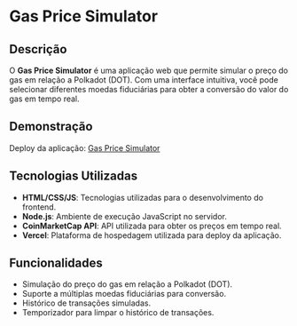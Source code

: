 # Gas Price Simulator


## Descrição
O **Gas Price Simulator** é uma aplicação web que permite simular o preço do gas em relação a Polkadot (DOT). Com uma interface intuitiva, você pode selecionar diferentes moedas fiduciárias para obter a conversão do valor do gas em tempo real.

## Demonstração
Deploy da aplicação: [Gas Price Simulator](https://gas-simulator.vercel.app/)

## Tecnologias Utilizadas
- **HTML/CSS/JS**: Tecnologias utilizadas para o desenvolvimento do frontend.
- **Node.js**: Ambiente de execução JavaScript no servidor.
- **CoinMarketCap API**: API utilizada para obter os preços em tempo real.
- **Vercel**: Plataforma de hospedagem utilizada para deploy da aplicação.

## Funcionalidades
- Simulação do preço do gas em relação a Polkadot (DOT).
- Suporte a múltiplas moedas fiduciárias para conversão.
- Histórico de transações simuladas.
- Temporizador para limpar o histórico de transações.


